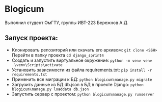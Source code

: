 # Blogicum

Выполнил студент ОмГТУ, группы ИВТ-223 Бережнов А.Д.

## Запуск проекта:

* Клонировать репозиторий или скачать его архивом: 
        ```
        git clone <SSH>
        ```
     Перейти в папку проекта
        ```
        cd django_sprint4
        ```
* Создать и запустить виртуальное окружение:
        ```
        python -m venv venv
        .\venv\Scripts\activate
        ```
* Установить зависимости из файла requirements.txt:
        ```
        pip install -r requirements.txt
        ```
* Применить все миграции к БД:
        ```
        python blogicum\manage.py migrate
        ```
* Загрузить данные из БД db.json в БД в проекте Django:
        ```
        python blogicum\manage.py loaddata db.json
        ```
* Запустить сервер с проектом: 
        ```
        python blogicum\manage.py runserver
        ```
